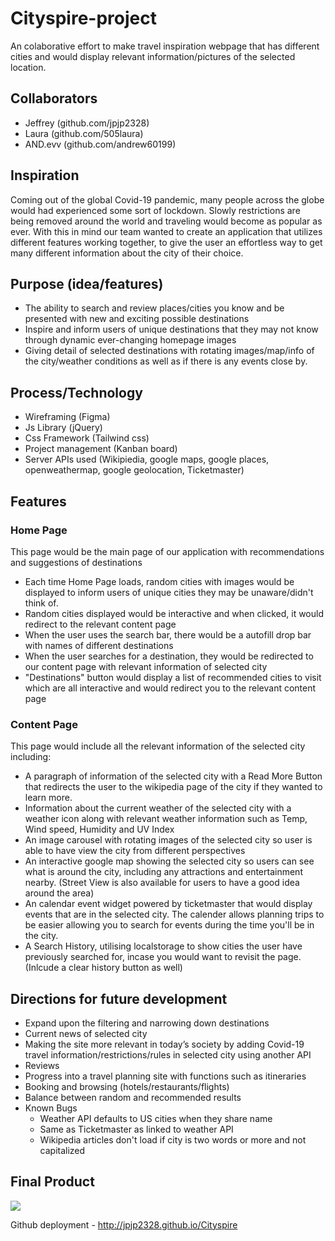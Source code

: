 # Cityspire-project

An colaborative effort to make travel inspiration webpage that has different cities and would display relevant information/pictures of the selected location.

## Collaborators
- Jeffrey (github.com/jpjp2328)
- Laura (github.com/505laura)
- AND.evv (github.com/andrew60199)

## Inspiration
Coming out of the global Covid-19 pandemic, many people across the globe would had experienced some sort of lockdown. Slowly restrictions are being removed around the world and traveling would become as popular as ever. With this in mind our team wanted to create an application that utilizes different features working together, to give the user an effortless way to get many different information about the city of their choice.

## Purpose (idea/features)
- The ability to search and review places/cities you know and be presented with new and exciting possible destinations 
- Inspire and inform users of unique destinations that they may not know through dynamic ever-changing homepage images
- Giving detail of selected destinations with rotating images/map/info of the city/weather conditions as well as if there is any events close by.

## Process/Technology
- Wireframing (Figma)
- Js Library (jQuery)
- Css Framework (Tailwind css)
- Project management (Kanban board)
- Server APIs used (Wikipiedia, google maps, google places, openweathermap, google geolocation, Ticketmaster)

## Features
### Home Page
This page would be the main page of our application with recommendations and suggestions of destinations

- Each time Home Page loads, random cities with images would be displayed to inform users of unique cities they may be unaware/didn't think of.
- Random cities displayed would be interactive and when clicked, it would redirect to the relevant content page
- When the user uses the search bar, there would be a autofill drop bar with names of different destinations
- When the user searches for a destination, they would be redirected to our content page with relevant information of selected city 
- "Destinations" button would display a list of recommended cities to visit which are all interactive and would redirect you to the relevant content page

### Content Page
This page would include all the relevant information of the selected city including:

- A paragraph of information of the selected city with a Read More Button that redirects the user to the wikipedia page of the city if they wanted to learn more.
- Information about the current weather of the selected city with a weather icon along with relevant weather information such as Temp, Wind speed, Humidity and UV Index
- An image carousel with rotating images of the selected city so user is able to have view the city from different perspectives
- An interactive google map showing the selected city so users can see what is around the city, including any attractions and entertainment nearby. (Street View is also available for users to have a good idea around the area)
-  An calendar event widget powered by ticketmaster that would display events that are in the selected city. The calender allows planning trips to be easier allowing you to search for events during the time you'll be in the city.
- A Search History, utilising localstorage to show cities the user have previously searched for, incase you would want to revisit the page. (Inlcude a clear history button as well)

## Directions for future development
- Expand upon the filtering and narrowing down destinations
- Current news of selected city
- Making the site more relevant in today’s society by adding Covid-19 travel information/restrictions/rules in selected city using another API
- Reviews
- Progress into a travel planning site with functions such as itineraries
- Booking and browsing (hotels/restaurants/flights)
- Balance between random and recommended results
- Known Bugs
  - Weather API defaults to US cities when they share name
  - Same as Ticketmaster as linked to weather API
  - Wikipedia articles don't load if city is two words or more and not capitalized

## Final Product

![](assets/images/Cityspire.gif)

Github deployment - http://jpjp2328.github.io/Cityspire

